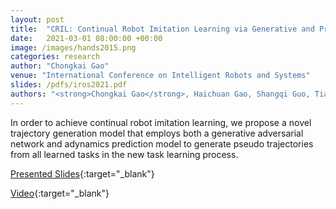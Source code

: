 ```yaml
---
layout: post
title:  "CRIL: Continual Robot Imitation Learning via Generative and Prediction Model"
date:   2021-03-01 08:00:00 +00:00
image: /images/hands2015.png
categories: research
author: "Chongkai Gao"
venue: "International Conference on Intelligent Robots and Systems"
slides: /pdfs/iros2021.pdf
authors: "<strong>Chongkai Gao</strong>, Haichuan Gao, Shangqi Guo, Tianren Zhang, and Feng Chen"
---
```

In order to achieve continual robot imitation learning, we propose a novel trajectory generation model that employs both a generative adversarial network and adynamics prediction model to generate pseudo trajectories from all learned tasks in the new task learning process.

[Presented Slides](/pdfs/iros2021.pdf){:target="_blank"}

[Video](https://cloud.tsinghua.edu.cn/f/1fa750062ee641589e38/){:target="_blank"}
